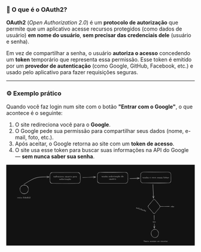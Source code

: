 ### 🧭 O que é o OAuth2?

**OAuth2** (*Open Authorization 2.0*) é um **protocolo de autorização** que permite que um aplicativo acesse recursos protegidos (como dados de usuário) **em nome do usuário**, **sem precisar das credenciais dele** (usuário e senha).

Em vez de compartilhar a senha, o usuário **autoriza o acesso** concedendo um **token** temporário que representa essa permissão.
Esse token é emitido por um **provedor de autenticação** (como Google, GitHub, Facebook, etc.) e usado pelo aplicativo para fazer requisições seguras.

---

### ⚙️ Exemplo prático

Quando você faz login num site com o botão **"Entrar com o Google"**, o que acontece é o seguinte:

1. O site redireciona você para o **Google**.
2. O Google pede sua permissão para compartilhar seus dados (nome, e-mail, foto, etc.).
3. Após aceitar, o Google retorna ao site com um **token de acesso**.
4. O site usa esse token para buscar suas informações na API do Google — **sem nunca saber sua senha**.

![Fluxo oAuth2](oauth2.png)